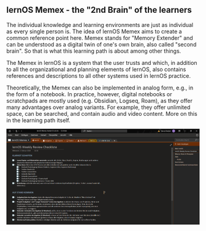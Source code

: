 ## lernOS Memex - the "2nd Brain" of the learners

The individual knowledge and learning environments are just as individual as every single person is. The idea of lernOS Memex aims to create a common reference point here. Memex stands for "Memory Extender" and can be understood as a digital twin of one's own brain, also called "second brain". So that is what this learning path is about among other things.

The Memex in lernOS is a system that the user trusts and which, in addition to all the organizational and planning elements of lernOS, also contains references and descriptions to all other systems used in lernOS practice.

Theoretically, the Memex can also be implemented in analog form, e.g., in the form of a notebook. In practice, however, digital notebooks or scratchpads are mostly used (e.g. Obsidian, Logseq, Roam), as they offer many advantages over analog variants. For example, they offer unlimited space, can be searched, and contain audio and video content. More on this in the learning path itself.

![Example of a lernOS Memex in Microsoft OneNote by Simon Dückert](./images/lernOS-Memex-Beispiel-OneNote.png)
<script src="https://giscus.app/client.js"
        data-repo="cogneon/lernos-zettelkasten"
        data-repo-id="R_kgDOI5YY1w"
        data-category="Announcements"
        data-category-id="DIC_kwDOI5YY184CUTx3"
        data-mapping="pathname"
        data-strict="0"
        data-reactions-enabled="1"
        data-emit-metadata="0"
        data-input-position="bottom"
        data-theme="light"
        data-lang="en"
        crossorigin="anonymous"
        async>
</script>
